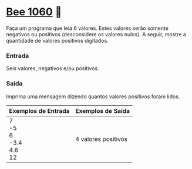 # <a href="https://www.beecrowd.com.br/judge/pt/problems/view/1060"> Bee 1060</a> 🐝

Faça um programa que leia 6 valores. Estes valores serão somente negativos ou positivos (desconsidere os valores nulos). A seguir, mostre a quantidade de valores positivos digitados.

### Entrada
Seis valores, negativos e/ou positivos.

### Saída
Imprima uma mensagem dizendo quantos valores positivos foram lidos.


| Exemplos de Entrada | Exemplos de Saída|
|---| ---|
|7<br>-5<br>6<br>-3.4<br>4.6<br>12 | 4 valores positivos|



